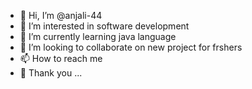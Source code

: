 - 👋 Hi, I’m @anjali-44
- 👀 I’m interested in software development 
- 🌱 I’m currently learning java language
- 💞️ I’m looking to collaborate on new project for frshers
- 📫 How to reach me 
- 🥀 Thank you ...

<!---
anjali-44/anjali-44 is a ✨ special ✨ repository because its `README.md` (this file) appears on your GitHub profile.
You can click the Preview link to take a look at your changes.
--->
